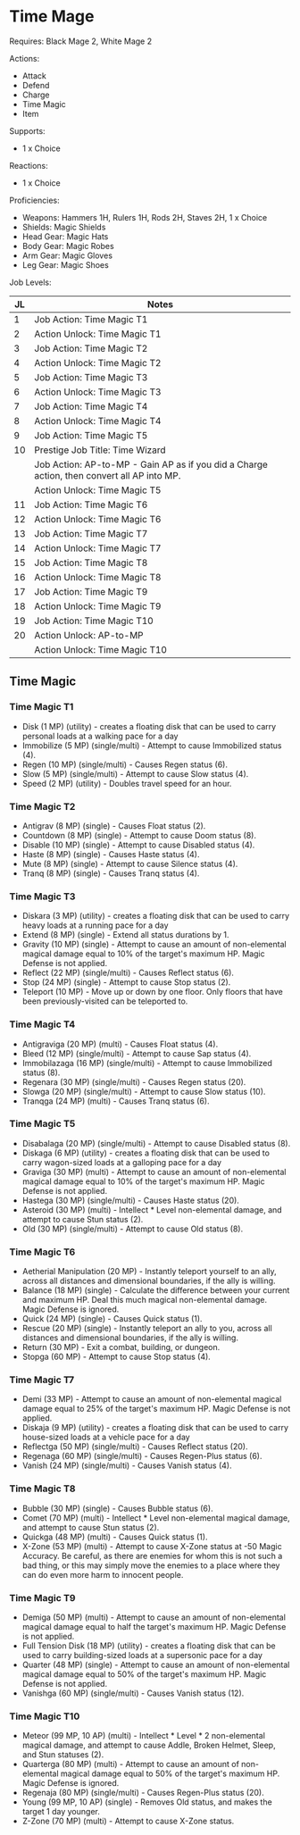 # Time Mage

Requires: Black Mage 2, White Mage 2

Actions:

- Attack
- Defend
- Charge
- Time Magic
- Item

Supports:

- 1 x Choice

Reactions:

- 1 x Choice

Proficiencies:

- Weapons: Hammers 1H, Rulers 1H, Rods 2H, Staves 2H, 1 x Choice
- Shields: Magic Shields
- Head Gear: Magic Hats
- Body Gear: Magic Robes
- Arm Gear: Magic Gloves
- Leg Gear: Magic Shoes

Job Levels:

| JL | Notes |
| --- | --- |
| 1 | Job Action: Time Magic T1
| 2 | Action Unlock: Time Magic T1
| 3 | Job Action: Time Magic T2
| 4 | Action Unlock: Time Magic T2
| 5 | Job Action: Time Magic T3
| 6 | Action Unlock: Time Magic T3
| 7 | Job Action: Time Magic T4
| 8 | Action Unlock: Time Magic T4
| 9 | Job Action: Time Magic T5
| 10 | Prestige Job Title: Time Wizard
|    | Job Action: AP-to-MP - Gain AP as if you did a Charge action, then convert all AP into MP.
|    | Action Unlock: Time Magic T5
| 11 | Job Action: Time Magic T6
| 12 | Action Unlock: Time Magic T6
| 13 | Job Action: Time Magic T7
| 14 | Action Unlock: Time Magic T7
| 15 | Job Action: Time Magic T8
| 16 | Action Unlock: Time Magic T8
| 17 | Job Action: Time Magic T9
| 18 | Action Unlock: Time Magic T9
| 19 | Job Action: Time Magic T10
| 20 | Action Unlock: AP-to-MP
|    | Action Unlock: Time Magic T10

## Time Magic

### Time Magic T1

- Disk (1 MP) (utility) - creates a floating disk that can be used to carry personal loads at a walking pace for a day
- Immobilize (5 MP) (single/multi) - Attempt to cause Immobilized status (4).
- Regen (10 MP) (single/multi) - Causes Regen status (6).
- Slow (5 MP) (single/multi) - Attempt to cause Slow status (4).
- Speed (2 MP) (utility) - Doubles travel speed for an hour.

### Time Magic T2

- Antigrav (8 MP) (single) - Causes Float status (2).
- Countdown (8 MP) (single) - Attempt to cause Doom status (8).
- Disable (10 MP) (single) - Attempt to cause Disabled status (4).
- Haste (8 MP) (single) - Causes Haste status (4).
- Mute (8 MP) (single) - Attempt to cause Silence status (4).
- Tranq (8 MP) (single) - Causes Tranq status (4).

### Time Magic T3

- Diskara (3 MP) (utility) - creates a floating disk that can be used to carry heavy loads at a running pace for a day
- Extend (8 MP) (single) - Extend all status durations by 1.
- Gravity (10 MP) (single) - Attempt to cause an amount of non-elemental magical damage equal to 10% of the target's maximum HP. Magic Defense is not applied.
- Reflect (22 MP) (single/multi) - Causes Reflect status (6).
- Stop (24 MP) (single) - Attempt to cause Stop status (2).
- Teleport (10 MP) - Move up or down by one floor. Only floors that have been previously-visited can be teleported to.

### Time Magic T4

- Antigraviga (20 MP) (multi) - Causes Float status (4).
- Bleed (12 MP) (single/multi) - Attempt to cause Sap status (4).
- Immobilazaga (16 MP) (single/multi) - Attempt to cause Immobilized status (8).
- Regenara (30 MP) (single/multi) - Causes Regen status (20).
- Slowga (20 MP) (single/multi) - Attempt to cause Slow status (10).
- Tranqga (24 MP) (multi) - Causes Tranq status (6).

### Time Magic T5

- Disabalaga (20 MP) (single/multi) - Attempt to cause Disabled status (8).
- Diskaga (6 MP) (utility) - creates a floating disk that can be used to carry wagon-sized loads at a galloping pace for a day
- Graviga (30 MP) (multi) - Attempt to cause an amount of non-elemental magical damage equal to 10% of the target's maximum HP. Magic Defense is not applied.
- Hastega (30 MP) (single/multi) - Causes Haste status (20).
- Asteroid (30 MP) (multi) - Intellect * Level non-elemental damage, and attempt to cause Stun status (2).
- Old (30 MP) (single/multi) - Attempt to cause Old status (8).

### Time Magic T6

- Aetherial Manipulation (20 MP) - Instantly teleport yourself to an ally, across all distances and dimensional boundaries, if the ally is willing.
- Balance (18 MP) (single) - Calculate the difference between your current and maximum HP. Deal this much magical non-elemental damage. Magic Defense is ignored.
- Quick (24 MP) (single) - Causes Quick status (1).
- Rescue (20 MP) (single) - Instantly teleport an ally to you, across all distances and dimensional boundaries, if the ally is willing.
- Return (30 MP) - Exit a combat, building, or dungeon.
- Stopga (60 MP) - Attempt to cause Stop status (4).

### Time Magic T7

- Demi (33 MP) - Attempt to cause an amount of non-elemental magical damage equal to 25% of the target's maximum HP. Magic Defense is not applied.
- Diskaja (9 MP) (utility) - creates a floating disk that can be used to carry house-sized loads at a vehicle pace for a day
- Reflectga (50 MP) (single/multi) - Causes Reflect status (20).
- Regenaga (60 MP) (single/multi) - Causes Regen-Plus status (6).
- Vanish (24 MP) (single/multi) - Causes Vanish status (4).

### Time Magic T8

- Bubble (30 MP) (single) - Causes Bubble status (6).
- Comet (70 MP) (multi) - Intellect * Level non-elemental magical damage, and attempt to cause Stun status (2).
- Quickga (48 MP) (multi) - Causes Quick status (1).
- X-Zone (53 MP) (multi) - Attempt to cause X-Zone status at -50 Magic Accuracy. Be careful, as there are enemies for whom this is not such a bad thing, or this may simply move the enemies to a place where they can do even more harm to innocent people.

### Time Magic T9

- Demiga (50 MP) (multi) - Attempt to cause an amount of non-elemental magical damage equal to half the target's maximum HP. Magic Defense is not applied.
- Full Tension Disk (18 MP) (utility) - creates a floating disk that can be used to carry building-sized loads at a supersonic pace for a day
- Quarter (48 MP) (single) - Attempt to cause an amount of non-elemental magical damage equal to 50% of the target's maximum HP. Magic Defense is not applied.
- Vanishga (60 MP) (single/multi) - Causes Vanish status (12).

### Time Magic T10

- Meteor (99 MP, 10 AP) (multi) - Intellect * Level * 2 non-elemental magical damage, and attempt to cause Addle, Broken Helmet, Sleep, and Stun statuses (2).
- Quarterga (80 MP) (multi) - Attempt to cause an amount of non-elemental magical damage equal to 50% of the target's maximum HP. Magic Defense is ignored.
- Regenaja (80 MP) (single/multi) - Causes Regen-Plus status (20).
- Young (99 MP, 10 AP) (single) - Removes Old status, and makes the target 1 day younger.
- Z-Zone (70 MP) (multi) - Attempt to cause X-Zone status.
